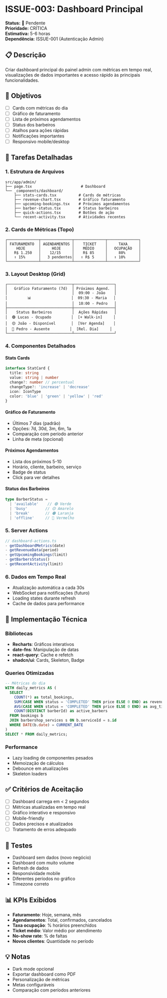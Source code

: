 # ISSUE-003: Dashboard Principal

**Status:** 🔴 Pendente  
**Prioridade:** CRÍTICA  
**Estimativa:** 5-6 horas  
**Dependência:** ISSUE-001 (Autenticação Admin)

## 📋 Descrição
Criar dashboard principal do painel admin com métricas em tempo real, visualizações de dados importantes e acesso rápido às principais funcionalidades.

## 🎯 Objetivos
- [ ] Cards com métricas do dia
- [ ] Gráfico de faturamento
- [ ] Lista de próximos agendamentos
- [ ] Status dos barbeiros
- [ ] Atalhos para ações rápidas
- [ ] Notificações importantes
- [ ] Responsivo mobile/desktop

## 📝 Tarefas Detalhadas

### 1. Estrutura de Arquivos
```
src/app/admin/
├── page.tsx                      # Dashboard
└── _components/dashboard/
    ├── stats-cards.tsx          # Cards de métricas
    ├── revenue-chart.tsx        # Gráfico faturamento
    ├── upcoming-bookings.tsx    # Próximos agendamentos
    ├── barber-status.tsx        # Status barbeiros
    ├── quick-actions.tsx        # Botões de ação
    └── recent-activity.tsx      # Atividades recentes
```

### 2. Cards de Métricas (Topo)
```
┌──────────────┬──────────────┬──────────────┬──────────────┐
│ FATURAMENTO  │ AGENDAMENTOS │    TICKET    │     TAXA     │
│    HOJE      │     HOJE     │    MÉDIO     │   OCUPAÇÃO   │
│   R$ 1.250   │    12/15     │    R$ 85     │     80%      │
│   ↑ 15%      │   3 pendentes│   ↑ R$ 5     │   ↑ 10%      │
└──────────────┴──────────────┴──────────────┴──────────────┘
```

### 3. Layout Desktop (Grid)
```
┌─────────────────────────────┬──────────────────┐
│   Gráfico Faturamento (7d)  │ Próximos Agend.  │
│                             │  09:00 - João    │
│         📊                  │  09:30 - Maria   │
│                             │  10:00 - Pedro   │
├─────────────────────────────┼──────────────────┤
│    Status Barbeiros         │  Ações Rápidas   │
│  🟢 Lucas - Ocupado         │  [+ Walk-in]     │
│  🟡 João - Disponível       │  [Ver Agenda]    │
│  🔴 Pedro - Ausente         │  [Rel. Dia]     │
└─────────────────────────────┴──────────────────┘
```

### 4. Componentes Detalhados

#### Stats Cards
```typescript
interface StatCard {
  title: string
  value: string | number
  change?: number // percentual
  changeType?: 'increase' | 'decrease'
  icon: IconType
  color: 'blue' | 'green' | 'yellow' | 'red'
}
```

#### Gráfico de Faturamento
- Últimos 7 dias (padrão)
- Opções: 7d, 30d, 3m, 6m, 1a
- Comparação com período anterior
- Linha de meta (opcional)

#### Próximos Agendamentos
- Lista dos próximos 5-10
- Horário, cliente, barbeiro, serviço
- Badge de status
- Click para ver detalhes

#### Status dos Barbeiros
```typescript
type BarberStatus = 
  | 'available'    // 🟢 Verde
  | 'busy'        // 🟡 Amarelo
  | 'break'       // 🟠 Laranja
  | 'offline'     // 🔴 Vermelho
```

### 5. Server Actions
```typescript
// dashboard-actions.ts
- getDashboardMetrics(date)
- getRevenueData(period)
- getUpcomingBookings(limit)
- getBarbersStatus()
- getRecentActivity(limit)
```

### 6. Dados em Tempo Real
- Atualização automática a cada 30s
- WebSocket para notificações (futuro)
- Loading states durante refresh
- Cache de dados para performance

## 🔧 Implementação Técnica

### Bibliotecas
- **Recharts**: Gráficos interativos
- **date-fns**: Manipulação de datas
- **react-query**: Cache e refetch
- **shadcn/ui**: Cards, Skeleton, Badge

### Queries Otimizadas
```sql
-- Métricas do dia
WITH daily_metrics AS (
  SELECT 
    COUNT(*) as total_bookings,
    SUM(CASE WHEN status = 'COMPLETED' THEN price ELSE 0 END) as revenue,
    AVG(CASE WHEN status = 'COMPLETED' THEN price ELSE 0 END) as avg_ticket,
    COUNT(DISTINCT barberId) as active_barbers
  FROM bookings b
  JOIN barbershop_services s ON b.serviceId = s.id
  WHERE DATE(b.date) = CURRENT_DATE
)
SELECT * FROM daily_metrics;
```

### Performance
- Lazy loading de componentes pesados
- Memoização de cálculos
- Debounce em atualizações
- Skeleton loaders

## ✅ Critérios de Aceitação
- [ ] Dashboard carrega em < 2 segundos
- [ ] Métricas atualizadas em tempo real
- [ ] Gráfico interativo e responsivo
- [ ] Mobile-friendly
- [ ] Dados precisos e atualizados
- [ ] Tratamento de erros adequado

## 🧪 Testes
- Dashboard sem dados (novo negócio)
- Dashboard com muito volume
- Refresh de dados
- Responsividade mobile
- Diferentes períodos no gráfico
- Timezone correto

## 📊 KPIs Exibidos
- **Faturamento**: Hoje, semana, mês
- **Agendamentos**: Total, confirmados, cancelados
- **Taxa ocupação**: % horários preenchidos
- **Ticket médio**: Valor médio por atendimento
- **No-show rate**: % de faltas
- **Novos clientes**: Quantidade no período

## 💡 Notas
- Dark mode opcional
- Exportar dashboard como PDF
- Personalização de métricas
- Metas configuráveis
- Comparação com períodos anteriores